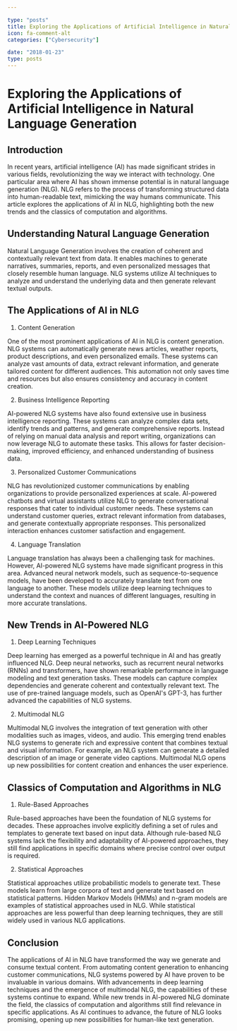 ```yaml
---

type: "posts"
title: Exploring the Applications of Artificial Intelligence in Natural Language Generation
icon: fa-comment-alt
categories: ["Cybersecurity"]

date: "2018-01-23"
type: posts
---
```





# Exploring the Applications of Artificial Intelligence in Natural Language Generation

## Introduction

In recent years, artificial intelligence (AI) has made significant strides in various fields, revolutionizing the way we interact with technology. One particular area where AI has shown immense potential is in natural language generation (NLG). NLG refers to the process of transforming structured data into human-readable text, mimicking the way humans communicate. This article explores the applications of AI in NLG, highlighting both the new trends and the classics of computation and algorithms.

## Understanding Natural Language Generation

Natural Language Generation involves the creation of coherent and contextually relevant text from data. It enables machines to generate narratives, summaries, reports, and even personalized messages that closely resemble human language. NLG systems utilize AI techniques to analyze and understand the underlying data and then generate relevant textual outputs.

## The Applications of AI in NLG

1. Content Generation

One of the most prominent applications of AI in NLG is content generation. NLG systems can automatically generate news articles, weather reports, product descriptions, and even personalized emails. These systems can analyze vast amounts of data, extract relevant information, and generate tailored content for different audiences. This automation not only saves time and resources but also ensures consistency and accuracy in content creation.

2. Business Intelligence Reporting

AI-powered NLG systems have also found extensive use in business intelligence reporting. These systems can analyze complex data sets, identify trends and patterns, and generate comprehensive reports. Instead of relying on manual data analysis and report writing, organizations can now leverage NLG to automate these tasks. This allows for faster decision-making, improved efficiency, and enhanced understanding of business data.

3. Personalized Customer Communications

NLG has revolutionized customer communications by enabling organizations to provide personalized experiences at scale. AI-powered chatbots and virtual assistants utilize NLG to generate conversational responses that cater to individual customer needs. These systems can understand customer queries, extract relevant information from databases, and generate contextually appropriate responses. This personalized interaction enhances customer satisfaction and engagement.

4. Language Translation

Language translation has always been a challenging task for machines. However, AI-powered NLG systems have made significant progress in this area. Advanced neural network models, such as sequence-to-sequence models, have been developed to accurately translate text from one language to another. These models utilize deep learning techniques to understand the context and nuances of different languages, resulting in more accurate translations.

## New Trends in AI-Powered NLG

1. Deep Learning Techniques

Deep learning has emerged as a powerful technique in AI and has greatly influenced NLG. Deep neural networks, such as recurrent neural networks (RNNs) and transformers, have shown remarkable performance in language modeling and text generation tasks. These models can capture complex dependencies and generate coherent and contextually relevant text. The use of pre-trained language models, such as OpenAI's GPT-3, has further advanced the capabilities of NLG systems.

2. Multimodal NLG

Multimodal NLG involves the integration of text generation with other modalities such as images, videos, and audio. This emerging trend enables NLG systems to generate rich and expressive content that combines textual and visual information. For example, an NLG system can generate a detailed description of an image or generate video captions. Multimodal NLG opens up new possibilities for content creation and enhances the user experience.

## Classics of Computation and Algorithms in NLG

1. Rule-Based Approaches

Rule-based approaches have been the foundation of NLG systems for decades. These approaches involve explicitly defining a set of rules and templates to generate text based on input data. Although rule-based NLG systems lack the flexibility and adaptability of AI-powered approaches, they still find applications in specific domains where precise control over output is required.

2. Statistical Approaches

Statistical approaches utilize probabilistic models to generate text. These models learn from large corpora of text and generate text based on statistical patterns. Hidden Markov Models (HMMs) and n-gram models are examples of statistical approaches used in NLG. While statistical approaches are less powerful than deep learning techniques, they are still widely used in various NLG applications.

## Conclusion

The applications of AI in NLG have transformed the way we generate and consume textual content. From automating content generation to enhancing customer communications, NLG systems powered by AI have proven to be invaluable in various domains. With advancements in deep learning techniques and the emergence of multimodal NLG, the capabilities of these systems continue to expand. While new trends in AI-powered NLG dominate the field, the classics of computation and algorithms still find relevance in specific applications. As AI continues to advance, the future of NLG looks promising, opening up new possibilities for human-like text generation.